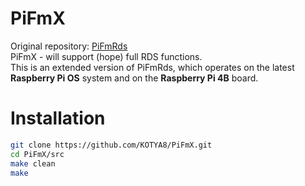 # PiFmX
Original repository: [PiFmRds](github.com/ChristopheJacquet/PiFmRds)  
PiFmX - will support (hope) full RDS functions.  
This is an extended version of PiFmRds, which operates on the latest **Raspberry Pi OS** system and on the **Raspberry Pi 4B** board.  

# Installation 
```bash
git clone https://github.com/KOTYA8/PiFmX.git
cd PiFmX/src
make clean
make
```
